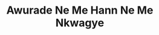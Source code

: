 ---
title: "Awurade Ne Me Hann Ne Me Nkwagye"
url: /accra/awurade-ne-me-hann-ne-me-nkwagye/
shop: Kiosk
---